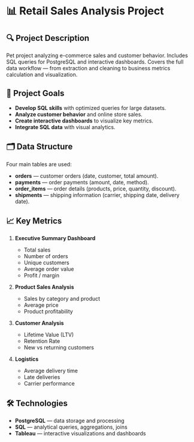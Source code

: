 # 📊 Retail Sales Analysis Project

## **🔍 Project Description**
Pet project analyzing e-commerce sales and customer behavior. Includes SQL queries for PostgreSQL and interactive dashboards. Covers the full data workflow — from extraction and cleaning to business metrics calculation and visualization.

## **🎯 Project Goals**
- **Develop SQL skills** with optimized queries for large datasets.
- **Analyze customer behavior** and online store sales.
- **Create interactive dashboards** to visualize key metrics.
- **Integrate SQL data** with visual analytics.

## **🗂 Data Structure**
Four main tables are used:  
- **orders** — customer orders (date, customer, total amount).  
- **payments** — order payments (amount, date, method).  
- **order_items** — order details (products, price, quantity, discount).  
- **shipments** — shipping information (carrier, shipping date, delivery date).  

## **📈 Key Metrics**
1. **Executive Summary Dashboard**  
   - Total sales  
   - Number of orders  
   - Unique customers  
   - Average order value  
   - Profit / margin  

2. **Product Sales Analysis**  
   - Sales by category and product  
   - Average price  
   - Product profitability  

3. **Customer Analysis**  
   - Lifetime Value (LTV)  
   - Retention Rate  
   - New vs returning customers  

4. **Logistics**  
   - Average delivery time  
   - Late deliveries  
   - Carrier performance  

## **🛠 Technologies**
- **PostgreSQL** — data storage and processing  
- **SQL** — analytical queries, aggregations, joins  
- **Tableau** — interactive visualizations and dashboards
